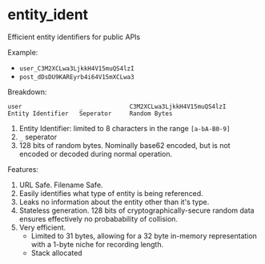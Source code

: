 # entity_ident
Efficient entity identifiers for public APIs


Example:

 - `user_C3M2XCLwa3LjkkH4V15muQS4lzI`
 - `post_dDsDU9KAREyrb4i64V15mXCLwa3`

Breakdown:

```
user                _             C3M2XCLwa3LjkkH4V15muQS4lzI
Entity Identifier   Seperator     Random Bytes
```

1. Entity Identifier: limited to 8 characters in the range `[a-bA-B0-9]`
2. `_` seperator
3. 128 bits of random bytes. Nominally base62 encoded, but is not encoded or decoded during normal operation. 

Features:

1. URL Safe. Filename Safe.
2. Easily identifies what type of entity is being referenced.
3. Leaks no information about the entity other than it's type.
4. Stateless generation. 128 bits of cryptographically-secure random data ensures effectively no probabability of collision.
5. Very efficient. 
   - Limited to 31 bytes, allowing for a 32 byte in-memory representation with a 1-byte niche for recording length.
   - Stack allocated

